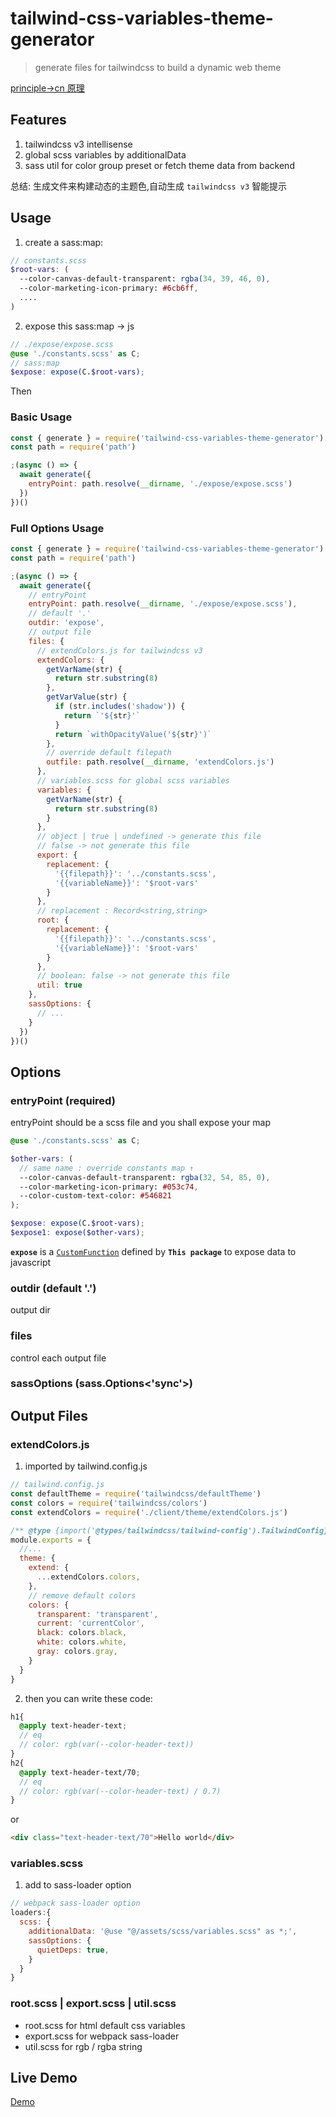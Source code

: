 # tailwind-css-variables-theme-generator

> generate files for tailwindcss to build a dynamic web theme

[principle->cn 原理](https://www.icebreaker.top/articles/2021/12/18-flexible-theme)

## Features

1. tailwindcss v3 intellisense
2. global scss variables by additionalData
3. sass util for color group preset or fetch theme data from backend

总结: 生成文件来构建动态的主题色,自动生成 `tailwindcss v3` 智能提示

## Usage

1. create a sass:map:

```scss
// constants.scss
$root-vars: (
  --color-canvas-default-transparent: rgba(34, 39, 46, 0),
  --color-marketing-icon-primary: #6cb6ff,
  ....
)
```

2. expose this sass:map -> js

```scss
// ./expose/expose.scss
@use './constants.scss' as C;
// sass:map
$expose: expose(C.$root-vars);
```
Then

### Basic Usage

```js
const { generate } = require('tailwind-css-variables-theme-generator')
const path = require('path')

;(async () => {
  await generate({
    entryPoint: path.resolve(__dirname, './expose/expose.scss')
  })
})()
```

### Full Options Usage

```js
const { generate } = require('tailwind-css-variables-theme-generator')
const path = require('path')

;(async () => {
  await generate({
    // entryPoint
    entryPoint: path.resolve(__dirname, './expose/expose.scss'),
    // default '.'
    outdir: 'expose',
    // output file
    files: {
      // extendColors.js for tailwindcss v3
      extendColors: {
        getVarName(str) {
          return str.substring(8)
        },
        getVarValue(str) {
          if (str.includes('shadow')) {
            return `'${str}'`
          }
          return `withOpacityValue('${str}')`
        },
        // override default filepath
        outfile: path.resolve(__dirname, 'extendColors.js')
      },
      // variables.scss for global scss variables
      variables: {
        getVarName(str) {
          return str.substring(8)
        }
      },
      // object | true | undefined -> generate this file
      // false -> not generate this file
      export: {
        replacement: {
          '{{filepath}}': '../constants.scss',
          '{{variableName}}': '$root-vars'
        }
      },
      // replacement : Record<string,string>
      root: {
        replacement: {
          '{{filepath}}': '../constants.scss',
          '{{variableName}}': '$root-vars'
        }
      },
      // boolean: false -> not generate this file
      util: true
    },
    sassOptions: {
      // ...
    }
  })
})()
```

## Options
### entryPoint (required)

entryPoint should be a scss file and you shall expose your map

```scss
@use './constants.scss' as C;

$other-vars: (
  // same name : override constants map ↑
  --color-canvas-default-transparent: rgba(32, 54, 85, 0),
  --color-marketing-icon-primary: #053c74,
  --color-custom-text-color: #546821
);

$expose: expose(C.$root-vars);
$expose1: expose($other-vars);

```

**`expose`** is a [`CustomFunction`](https://sass-lang.com/documentation/js-api/modules#CustomFunction) defined by **`This package`** to expose data to javascript

### outdir (default '.')

output dir

### files

control each output file

### sassOptions (sass.Options<'sync'>)

## Output Files

### extendColors.js

1. imported by tailwind.config.js

```js
// tailwind.config.js
const defaultTheme = require('tailwindcss/defaultTheme')
const colors = require('tailwindcss/colors')
const extendColors = require('./client/theme/extendColors.js')

/** @type {import('@types/tailwindcss/tailwind-config').TailwindConfig} */
module.exports = {
  //...
  theme: {
    extend: {
      ...extendColors.colors,
    },
    // remove default colors
    colors: {
      transparent: 'transparent',
      current: 'currentColor',
      black: colors.black,
      white: colors.white,
      gray: colors.gray,
    }
  }
}
```

2. then you can write these code:

```scss
h1{
  @apply text-header-text; 
  // eq
  // color: rgb(var(--color-header-text))
}
h2{
  @apply text-header-text/70;
  // eq
  // color: rgb(var(--color-header-text) / 0.7)
}
```
or 

```html
<div class="text-header-text/70">Hello world</div>
```

### variables.scss

1. add to sass-loader option

```js
// webpack sass-loader option
loaders:{
  scss: {
    additionalData: '@use "@/assets/scss/variables.scss" as *;',
    sassOptions: {
      quietDeps: true,
    }
  }
}
```


### root.scss | export.scss | util.scss

- root.scss for html default css variables
- export.scss for webpack sass-loader
- util.scss for rgb / rgba string

## Live Demo

[Demo](https://www.icebreaker.top/)